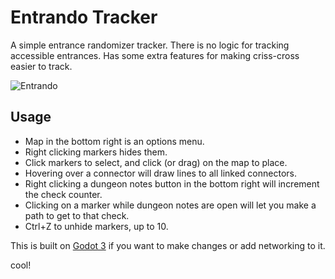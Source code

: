 # Entrando Tracker

A simple entrance randomizer tracker. There is no logic for tracking accessible entrances. Has some extra features for making criss-cross easier to track.

![Entrando](https://media.githubusercontent.com/media/rainbowism/Entrando/main/github/Entrando.png)

## Usage

* Map in the bottom right is an options menu.
* Right clicking markers hides them.
* Click markers to select, and click (or drag) on the map to place.
* Hovering over a connector will draw lines to all linked connectors.
* Right clicking a dungeon notes button in the bottom right will increment the check counter.
* Clicking on a marker while dungeon notes are open will let you make a path to get to that check.
* Ctrl+Z to unhide markers, up to 10.

This is built on [Godot 3](https://godotengine.org) if you want to make changes or add networking to it.

cool!
